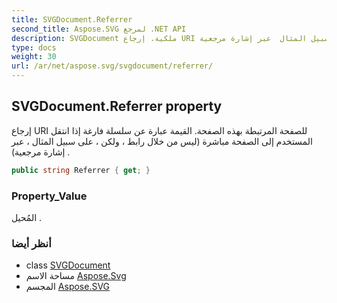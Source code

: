 ```yaml
---
title: SVGDocument.Referrer
second_title: Aspose.SVG لمرجع .NET API
description: SVGDocument ملكية. إرجاع URI للصفحة المرتبطة بهذه الصفحة. القيمة عبارة عن سلسلة فارغة إذا انتقل المستخدم إلى الصفحة مباشرة ليس من خلال رابط  ولكن  على سبيل المثال  عبر إشارة مرجعية .
type: docs
weight: 30
url: /ar/net/aspose.svg/svgdocument/referrer/
---
```

## SVGDocument.Referrer property

إرجاع URI للصفحة المرتبطة بهذه الصفحة. القيمة عبارة عن سلسلة فارغة إذا انتقل المستخدم إلى الصفحة مباشرة (ليس من خلال رابط ، ولكن ، على سبيل المثال ، عبر إشارة مرجعية) .

```csharp
public string Referrer { get; }
```

### Property_Value

المُحيل .

### أنظر أيضا

* class [SVGDocument](../)
* مساحة الاسم [Aspose.Svg](../../svgdocument/)
* المجسم [Aspose.SVG](../../../)


